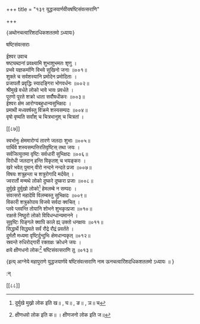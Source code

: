 +++
title = "१३९ युद्धजयार्णवीयषष्टिसंवत्सराणि"

+++

\{अथोनचत्वारिंशदधिकशततमो ऽध्यायः\}

षष्टिसंवत्सराः  
    
ईश्वर उवाच  
षष्ट्यब्दानां प्रवक्ष्यामि शुभाशुभमतः शृणु   ।  
प्रभवे यज्ञकर्माणि विभवे सुखिनो जनाः ॥००१॥  
शुक्ले च सर्वशस्यानि प्रमोदेन प्रमोदिताः ।  
प्रजापतौ प्रवृद्धिः स्यादङ्गिरा भोगवर्धनः   ॥००२॥  
श्रीमुखे वर्धते लोको भावे भावः प्रवर्धते ।  
पूरणो पूरते शक्रो धाता सर्वौषधीकरः ॥००३॥  
ईश्वरः क्षेम आरोग्यबहुधान्यसुभिक्षदः   ।  
प्रमाथी मध्यवर्षस्तु विक्रमे शस्यसम्पदः ॥००४॥  
वृषो वृष्यति सर्वांश् च चित्रभानुश् च चित्रतां   ।  

[[८७]]
    
स्वर्भानुः क्षेममारोग्यं तारणे जलदाः शुभाः   ॥००५॥  
पार्थिवे शस्यसम्पत्तिरतिवृष्टिस् तथा जयः ।  
सर्वजित्युत्तमा वृष्टिः सर्वधारी सुभिक्षदः   ॥००६॥  
विरोधी जलदान् हन्ति विकृतश् च भयङ्करः ।  
खरे भवेत् पुमान् वीरो नन्दने नन्दते प्रजा ॥००७॥  
विषयः शत्रुहन्ता च शत्रुरोगादि मर्दयेत् ।  
ज्वरार्तो मन्मथे लोको दुष्करे दुष्करा प्रजाः ॥००८॥  
दुर्मुखे दुर्मुखो लोको[^१] हेमलम्बे न सम्पदः ।  
संवत्सरो महादेवि विलम्बस्तु सुभिक्षदः ॥००९॥  
विकारी शत्रुकोपाय विजये सर्वदा क्वचित् ।  
प्लवे प्लवन्ति तोयानि शोभने शुभकृत्प्रजा ॥०१०॥  
राक्षसे निष्ठुरो लोको विविधन्धान्यमानने ।  
सुवृष्टिः पिङ्गले क्वापि काले ह्य् उक्तो धनक्षयः   ॥०११॥  
सिद्धार्थे सिद्ध्यते सर्वं रौद्रे रौद्रं प्रवर्तते ।  
दुर्मतौ मध्यमा वृष्टिर्दुन्दुभिः क्षेमधान्यकृत्   ॥०१२॥  
स्रवन्ते रुधिरोद्गारी रक्ताक्षः क्रोधने जयः ।  
क्षये क्षीणधनो लोकः[^२] षष्टिसंवत्सराणि तु   ॥०१३॥  
    
\{इत्य् आग्नेये महापुराणे युद्धजयार्णवे षष्टिसंवत्सराणि नाम ऊनचत्वारिंशदधिकशततमो ऽध्यायः ॥  }
    
:न्  
    
[^१]: दुर्मुखे मुख्रो लोक इति ख॥ , घ॥ , ङ॥ , ञ॥ च  
    
[^२]: क्षीणधवो लोक इति क॥ । क्षीणजनो लोक इति ज॥  

[[८८]]
    